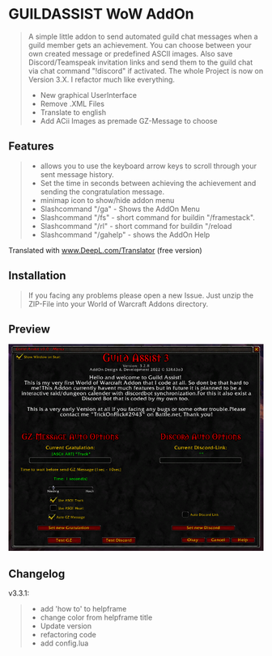 # GUILDASSIST WoW AddOn #

>A simple little addon to send automated guild chat messages when a guild member gets an achievement. You can choose between your own created message or predefined ASCII images. 
Also save Discord/Teamspeak invitation links and send them to the guild chat via chat command "!discord" if activated.
> The whole Project is now on Version 3.X. I refactor much like everything.
>
> - New graphical UserInterface
> - Remove .XML Files
> - Translate to english
> - Add ACii Images as premade GZ-Message to choose

## Features ##

> - allows you to use the keyboard arrow keys to scroll through your sent message history.
> - Set the time in seconds between achieving the achievement and sending the congratulation message.
> - minimap icon to show/hide addon menu
> - Slashcommand "/ga" - Shows the AddOn Menu
> - Slashcommand "/fs" - short command for buildin "/framestack".
> - Slashcommand "/rl" - short command for buildin "/reload
> - Slashcommand "/gahelp" - shows the AddOn Help

Translated with www.DeepL.com/Translator (free version)

## Installation ##

>If you facing any problems please open a new Issue.
>Just unzip the ZIP-File into your World of Warcraft Addons directory.

## Preview ##

![Graphical UI](img/GUI.png)

## Changelog ##

v3.3.1:

> - add 'how to' to helpframe
> - change color from helpframe title
> - Update version
> - refactoring code
> - add config.lua
